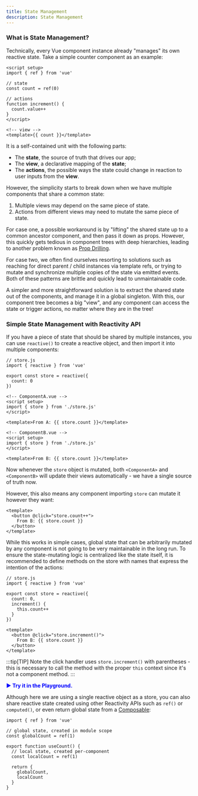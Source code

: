 ```yaml
---
title: State Management
description: State Management
---
```


### What is State Management?​
Technically, every Vue component instance already "manages" its own reactive state. Take a simple counter component as an example:

```
<script setup>
import { ref } from 'vue'

// state
const count = ref(0)

// actions
function increment() {
  count.value++
}
</script>

<!-- view -->
<template>{{ count }}</template>
```

It is a self-contained unit with the following parts:

- The **state**, the source of truth that drives our app;
- The **view**, a declarative mapping of the **state**;
- The **actions**, the possible ways the state could change in reaction to user inputs from the **view**.

However, the simplicity starts to break down when we have multiple components that share a common state:

1. Multiple views may depend on the same piece of state.
2. Actions from different views may need to mutate the same piece of state.

For case one, a possible workaround is by "lifting" the shared state up to a common ancestor component, and then pass it down as props. However, this quickly gets tedious in component trees with deep hierarchies, leading to another problem known as [Prop Drilling](https://vuejs.org/guide/components/provide-inject.html#prop-drilling).

For case two, we often find ourselves resorting to solutions such as reaching for direct parent / child instances via template refs, or trying to mutate and synchronize multiple copies of the state via emitted events. Both of these patterns are brittle and quickly lead to unmaintainable code.

A simpler and more straightforward solution is to extract the shared state out of the components, and manage it in a global singleton. With this, our component tree becomes a big "view", and any component can access the state or trigger actions, no matter where they are in the tree!

### Simple State Management with Reactivity API​
If you have a piece of state that should be shared by multiple instances, you can use `reactive()` to create a reactive object, and then import it into multiple components:

```
// store.js
import { reactive } from 'vue'

export const store = reactive({
  count: 0
})
```

```
<!-- ComponentA.vue -->
<script setup>
import { store } from './store.js'
</script>

<template>From A: {{ store.count }}</template>
```

```
<!-- ComponentB.vue -->
<script setup>
import { store } from './store.js'
</script>

<template>From B: {{ store.count }}</template>
```

Now whenever the `store` object is mutated, both `<ComponentA>` and `<ComponentB>` will update their views automatically - we have a single source of truth now.

However, this also means any component importing `store` can mutate it however they want:

```
<template>
  <button @click="store.count++">
    From B: {{ store.count }}
  </button>
</template>
```

While this works in simple cases, global state that can be arbitrarily mutated by any component is not going to be very maintainable in the long run. To ensure the state-mutating logic is centralized like the state itself, it is recommended to define methods on the store with names that express the intention of the actions:

```
// store.js
import { reactive } from 'vue'

export const store = reactive({
  count: 0,
  increment() {
    this.count++
  }
})
```

```
<template>
  <button @click="store.increment()">
    From B: {{ store.count }}
  </button>
</template>
```

:::tip[TIP]
Note the click handler uses `store.increment()` with parentheses - this is necessary to call the method with the proper `this` context since it's not a component method.
:::

<a href="https://play.vuejs.org/" target="_blank" style="display: inline-flex; align-items: center; text-decoration: none; font-weight: bolder; color: blue;">
  ▶️ Try it in the Playground.
</a>

Although here we are using a single reactive object as a store, you can also share reactive state created using other Reactivity APIs such as `ref()` or `computed()`, or even return global state from a [Composable](Vue-Docs-Starlight-/reuseable/composables):

```
import { ref } from 'vue'

// global state, created in module scope
const globalCount = ref(1)

export function useCount() {
  // local state, created per-component
  const localCount = ref(1)

  return {
    globalCount,
    localCount
  }
}
```
